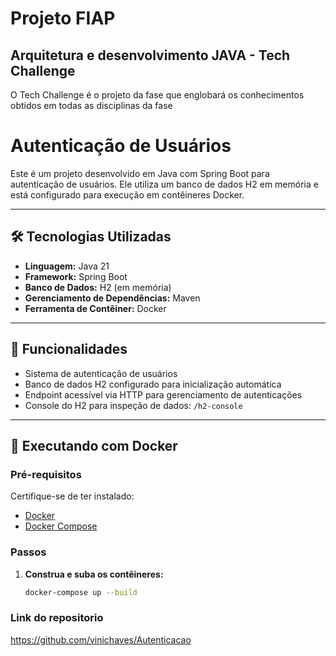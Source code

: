 # Projeto FIAP


## Arquitetura e desenvolvimento JAVA - Tech Challenge

O Tech Challenge é o projeto da fase que englobará os conhecimentos obtidos em todas as disciplinas da fase


# Autenticação de Usuários

Este é um projeto desenvolvido em Java com Spring Boot para autenticação de usuários. Ele utiliza um banco de dados H2 em memória e está configurado para execução em contêineres Docker.

---

## 🛠️ Tecnologias Utilizadas

- **Linguagem:** Java 21
- **Framework:** Spring Boot
- **Banco de Dados:** H2 (em memória)
- **Gerenciamento de Dependências:** Maven
- **Ferramenta de Contêiner:** Docker

---

## 🚀 Funcionalidades

- Sistema de autenticação de usuários
- Banco de dados H2 configurado para inicialização automática
- Endpoint acessível via HTTP para gerenciamento de autenticações
- Console do H2 para inspeção de dados: `/h2-console`

---

## 🐋 Executando com Docker

### Pré-requisitos
Certifique-se de ter instalado:
- [Docker](https://www.docker.com/get-started)
- [Docker Compose](https://docs.docker.com/compose/install/)

### Passos
1. **Construa e suba os contêineres:**
   ```bash
   docker-compose up --build
   
### Link do repositorio

https://github.com/vinichaves/Autenticacao